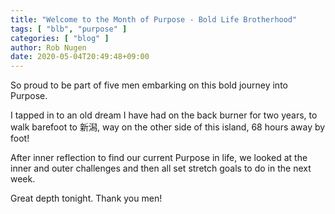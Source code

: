 ```yaml
---
title: "Welcome to the Month of Purpose - Bold Life Brotherhood"
tags: [ "blb", "purpose" ]
categories: [ "blog" ]
author: Rob Nugen
date: 2020-05-04T20:49:48+09:00
---
```


So proud to be part of five men embarking on this bold journey into
Purpose.

I tapped in to an old dream I have had on the back burner
for two years, to walk barefoot to 新潟, way on the other side of this
island, 68 hours away by foot!

After inner reflection to find our current Purpose in life, we looked
at the inner and outer challenges and then all set stretch goals to do
in the next week.

Great depth tonight.  Thank you men!
